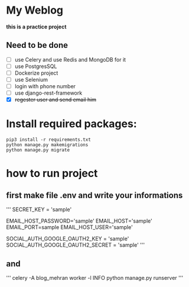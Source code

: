 # My Weblog

**this is a practice project**

## Need to be done
- [ ] use Celery and use Redis and MongoDB for it 
- [ ] use PostgresSQL 
- [ ] Dockerize project 
- [ ] use Selenium
- [ ] login with phone number
- [ ] use django-rest-framework 
- [X] ~~regester user and send email him~~

# Install required packages:
```
pip3 install -r requirements.txt
python manage.py makemigrations
python manage.py migrate
```
# how to run project
## first make file .env and write your informations
'''
SECRET_KEY = 'sample'

EMAIL_HOST_PASSWORD='sample'
EMAIL_HOST='sample'
EMAIL_PORT=sample
EMAIL_HOST_USER='sample'

SOCIAL_AUTH_GOOGLE_OAUTH2_KEY = 'sample'
SOCIAL_AUTH_GOOGLE_OAUTH2_SECRET = 'sample'
'''
## and 
'''
celery -A blog_mehran worker -l INFO
python manage.py runserver
'''
